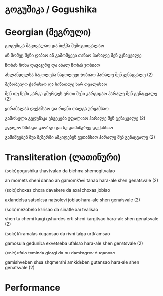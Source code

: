 # გოგუშიკა / Gogushika

# Georgian (მეგრული)

გოგუშიკა შავთვალაო და
ბიჭმა შემოგითვალაო

ან მომეც შენი დანაო
ან გამომყევი თანაო 
ჰარალე შენ გენაცვალე

ჩოხას ჩოხა დავაკერე და
ახალ ჩოხას ჯობიაო

ახლანდელსა საცოლესა
ნაცოლევი ჯობიაო
ჰარალე შენ გენაცვალე (2)

მეზობელო ქარისაო და
სინათლე ხარ თვალისაო

შენ თუ ჩემი კარგი გშურდეს
ერთი შენი კარგიცაო
ჰარალე შენ გენაცვალე (2)


ყირამალას დუქანსაო და
რივნი თალგა ურყამსაო

გამოსულა გედუნიკა
ეხვეცება უფალსაო
ჰარალე შენ გენაცვალე (2)


უფალო წმინდა გიორგი და
ნუ დამიმგრევ დუქანსაო

გამიშვებენ შუა შქმერში
ამკიდებენ გუთანსაო
ჰარალე შენ გენაცვალე (2)

# Transliteration (ლათინური)

(solo)gogushika shavtvalao da
bichma shemogitvalao

an momets sheni danao
an gamomk’evi tanao
hara-ale shen genatsvale (2)

(solo)choxas choxa davakere da
axal choxas jobiao

axlandelsa satsolesa
natsolevi jobiao 
hara-ale shen genatsvale (2)

(solo)mezobelo karisao da
sinatle xar tvalisao 

shen tu chemi kargi gshurdes 
erti sheni kargitsao
hara-ale shen genatsvale (2)

(solo)k’iramalas duqansao da
rivni talga urtk’amsao

gamosula gedunika
exvetseba ufalsao
hara-ale shen genatsvale (2)

(solo)ufalo tsminda giorgi da
nu damimgrev duqansao

gamishveben shua shqmershi amkideben gutansao
hara-ale shen genatsvale (2)

# Performance
